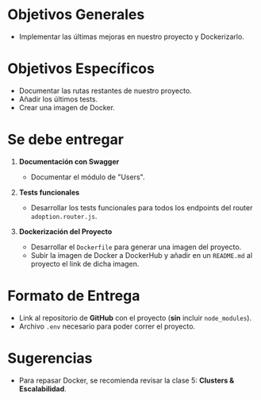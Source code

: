 # Objetivos Generales

- Implementar las últimas mejoras en nuestro proyecto y Dockerizarlo.

# Objetivos Específicos

- Documentar las rutas restantes de nuestro proyecto.
- Añadir los últimos tests.
- Crear una imagen de Docker.

# Se debe entregar

1. **Documentación con Swagger**
   - Documentar el módulo de "Users".

2. **Tests funcionales**
   - Desarrollar los tests funcionales para todos los endpoints del router `adoption.router.js`.

3. **Dockerización del Proyecto**
   - Desarrollar el `Dockerfile` para generar una imagen del proyecto.
   - Subir la imagen de Docker a DockerHub y añadir en un `README.md` al proyecto el link de dicha imagen.

# Formato de Entrega

- Link al repositorio de **GitHub** con el proyecto (**sin** incluir `node_modules`).
- Archivo `.env` necesario para poder correr el proyecto.

# Sugerencias

- Para repasar Docker, se recomienda revisar la clase 5: **Clusters & Escalabilidad**.


